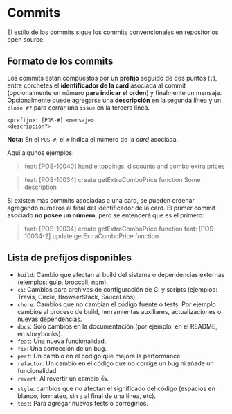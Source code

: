 # Commits

El estilo de los commits sigue los commits convencionales en repositorios open source.

## Formato de los commits

Los commits están compuestos por un **prefijo** seguido de dos puntos (`:`), entre corchetes el **identificador de la card** asociada al commit (opcionalmente un número **para indicar el orden**) y finalmente un mensaje.
Opcionalmente puede agregarse una **descripción** en la segunda línea y un `close #?` para cerrar una `issue` en la tercera línea.

```
<prefijo>: [POS-#] <mensaje>
<descripción?>
```

**Nota:** En el `POS-#`, el `#` indica el número de la _card_ asociada.

Aquí algunos ejemplos:

> feat: [POS-10040] handle toppings, discounts and combo extra prices

> feat: [POS-10034] create getExtraComboPrice function
> Some description

Si existen más commits asociadas a una card, se pueden ordenar agregando números al final del identificador de la card.
El primer commit asociado **no posee un número**, pero se entenderá que es el primero:

> feat: [POS-10034] create getExtraComboPrice function
> feat: [POS-10034-2] update getExtraComboPrice function

## Lista de prefijos disponibles

- `build`: Cambio que afectan al build del sistema o dependencias externas (ejemplos: gulp, broccoli, npm).
- `ci`: Cambios para archivos de configuración de CI y scripts (ejemplos: Travis, Circle, BrowserStack, SauceLabs).
- `chore`: Cambios que no cambian el código fuente o tests. Por ejemplo cambios al proceso de build, herramientas auxiliares, actualizaciones o nuevas dependencias.
- `docs`: Solo cambios en la documentación (por ejemplo, en el README, en storybooks).
- `feat`: Una nueva funcionalidad.
- `fix`: Una corrección de un bug.
- `perf`: Un cambio en el código que mejora la performance
- `refactor`: Un cambio en el código que no corrige un bug ni añade un funcionalidad
- `revert`: Al revertir un cambio :+1:.
- `style`: cambios que no afectan el significado del código (espacios en blanco, formateo, sin `;` al final de una línea, etc).
- `test`: Para agregar nuevos tests o corregirlos.

